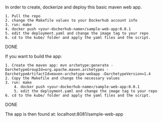 In order to create, dockerize and deploy this basic maven web app.

	1. Pull the repo
	2. change the Makefile values to your Dockerhub account info 
	3. run: make
	4. docker push <your-dockerhub-name>/sample-web-app:0.0.1
	5. edit the deployment.yaml and change the image tag to your repo
	6. cd to the kube/ folder and apply the yaml files and the script.

DONE

If you want to build the app:
	
	1. Create the maven app: mvn archetype:generate -DarchetypeGroupId=org.apache.maven.archetypes -DarchetypeArtifactId=maven-archetype-webapp -DarchetypeVersion=1.4
	2. Copy the Makefile and change the necessary values
	3. run: make
        4. docker push <your-dockerhub-name>/sample-web-app:0.0.1
        5. edit the deployment.yaml and change the image tag to your repo
	6. cd to the kube/ folder and apply the yaml files and the script.

DONE

The app is then found at: localhost:8081/sample-web-app
